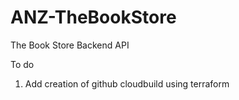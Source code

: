 # ANZ-TheBookStore
The Book Store Backend API


To do
1) Add creation of github cloudbuild using terraform